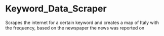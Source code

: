 # Keyword_Data_Scraper
Scrapes the internet for a certain keyword and creates a map of Italy with the frequency, based on the newspaper the news was reported on
